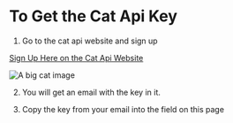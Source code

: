 # To Get the Cat Api Key

1. Go to the cat api website and sign up

<a href="https://thecatapi.com/signup" target="_blank">Sign Up Here on the Cat Api Website</a>

![A big cat image](https://cdn2.thecatapi.com/images/9qLSHCaQQ.jpg)

2. You will get an email with the key in it.

3. Copy the key from your email into the field on this page
